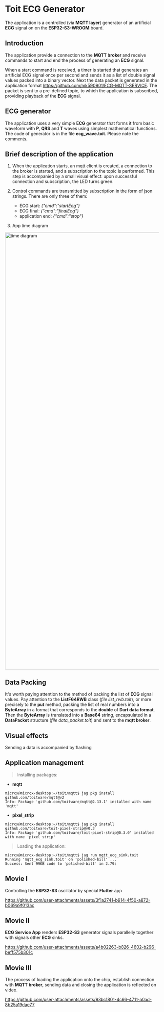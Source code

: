 # Toit ECG Generator

The application is a controlled (via __MQTT layer__) generator of an artificial __ECG__ signal on on the __ESP32-S3-WROOM__ board.

## Introduction

The application provide a connection to the __MQTT broker__ and receive commands to start and end the process of generating an __ECG__ signal.

When a start command is received, a timer is started that generates an artificial ECG signal once per second and sends it as a list of double signal values packed into a binary vector. Next the data packet is generated in the application format https://github.com/mk590901/ECG-MQTT-SERVICE. The packet is sent to a pre-defined topic, to which the application is subscribed, providing playback of the __ECG__ signal.

## ECG generator

The application uses a very simple __ECG__ generator that forms it from basic waveform with __P__, __QRS__ and __T__ waves using simplest mathematical functions. The code of generator is in the file __ecg_wave.toit__. Please note the comments.

## Brief description of the application

1) When the application starts, an mqtt client is created, a connection to the broker is started, and a subscription to the topic is performed. This step is accompanied by a small visual effect: upon successful connection and subscription, the LED turns green.
   
2) Control commands are transmitted by subscription in the form of json strings. There are only three of them:
   * ECG start: _{"cmd":"startEcg"}_
   * ECG final: _{"cmd":"finalEcg"}_
   * application end: _{"cmd":"stop"}_
     
3) App time diagram

 <img width="2406" height="1425" alt="time diagram" src="https://github.com/user-attachments/assets/bb540c91-caa0-4bdd-bd15-77daf87c3aed" />

## Data Packing

It's worth paying attention to the method of packing the list of __ECG__ signal values. Pay attention to the __ListF64RWB__ class (_file list_rwb.toit_), or more precisely to the __put__ method, packing the list of real numbers into a __ByteArray__ in a format that corresponds to the __double__ of __Dart data format__. Then the __ByteArray__ is translated into a __Base64__ string, encapsulated in a __DataPacket__ structure (_file data_packet.toit_) and sent to the __mqtt broker__.

## Visual effects

Sending a data is accompanied by flashing

## Application management

> Installing packages:

* __mqtt__
```
micrcx@micrcx-desktop:~/toit/mqtt$ jag pkg install github.com/toitware/mqtt@v2
Info: Package 'github.com/toitware/mqtt@2.13.1' installed with name 'mqtt'
```
* __pixel_strip__
```
micrcx@micrcx-desktop:~/toit/mqtt$ jag pkg install github.com/toitware/toit-pixel-strip@v0.3
Info: Package 'github.com/toitware/toit-pixel-strip@0.3.0' installed with name 'pixel_strip'
```

> Loading the application:

```
micrcx@micrcx-desktop:~/toit/mqtt$ jag run mqtt_ecg_sink.toit
Running 'mqtt_ecg_sink.toit' on 'polished-bill' ...
Success: Sent 99KB code to 'polished-bill' in 2.79s
```

## Movie I

Controlling the __ESP32-S3__ oscillator by special __Flutter__ app

https://github.com/user-attachments/assets/3f1a2741-b914-4f50-a872-b069a9f013ac

## Movie II

__ECG Service App__ renders __ESP32-S3__ generator signals parallelly together with signals other __ECG__ sinks.

https://github.com/user-attachments/assets/a4b02263-b826-4602-b296-beff575b301c

## Movie III

The process of loading the application onto the chip, establish connection with __MQTT broker__, sending data and closing the application is reflected on video.

https://github.com/user-attachments/assets/93bc1801-4c66-4711-a0ad-8b25a19dae77

